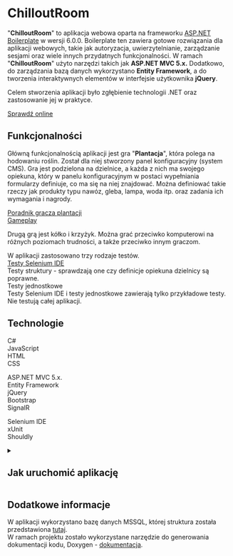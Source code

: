 # ChilloutRoom

"**ChilloutRoom**" to aplikacja webowa oparta na frameworku [ASP.NET Boilerplate](https://aspnetboilerplate.com/Templates) w wersji 6.0.0.
Boilerplate ten zawiera gotowe rozwiązania dla aplikacji webowych, takie jak autoryzacja, uwierzytelnianie, zarządzanie sesjami oraz wiele innych przydatnych funkcjonalności.
W ramach "**ChilloutRoom**" użyto narzędzi takich jak **ASP.NET MVC 5.x.** Dodatkowo, do zarządzania bazą danych wykorzystano **Entity Framework**, a do tworzenia interaktywnych elementów w interfejsie użytkownika **jQuery**.  

Celem stworzenia aplikacji było zgłębienie technologii .NET oraz zastosowanie jej w praktyce.  

[Sprawdź online](http://chilloutroom1-001-site1.atempurl.com)

## Funkcjonalności

Główną funkcjonalnością aplikacji jest gra "**Plantacja**", która polega na hodowaniu roślin. Został dla niej stworzony panel konfiguracyjny (system CMS).
Gra jest podzielona na dzielnice, a każda z nich ma swojego opiekuna, który w panelu konfiguracyjnym w postaci wypełniania formularzy definiuje, co ma się na niej znajdować.
Można definiować takie rzeczy jak produkty typu nawóz, gleba, lampa, woda itp. oraz zadania ich wymagania i nagrody.  

[Poradnik gracza plantacji](https://docs.google.com/document/d/1h-qN-2J9vUjZNBh68RoF-0TmmEXqJihHZg6hzVhQ2-E/edit?usp=share_link)  
[Gameplay](https://youtu.be/UkhslP_ob7s?list=TLGGXh18XzzmEbIyNDAyMjAyMw)  

Drugą grą jest kółko i krzyżyk. Można grać przeciwko komputerowi na różnych poziomach trudności, a także przeciwko innym graczom.  

W aplikacji zastosowano trzy rodzaje testów.  
[Testy Selenium IDE](https://docs.google.com/document/d/11A6NV4iZUJ2crnvJl6ZRyxe2msLfy7Xm8oOMw6gF56M/edit?usp=share_link)  
Testy struktury - sprawdzają one czy definicje opiekuna dzielnicy są poprawne.  
Testy jednostkowe  
Testy Selenium IDE i testy jednostkowe zawierają tylko przykładowe testy. Nie testują całej aplikacji.  

## Technologie

C#  
JavaScript  
HTML  
CSS  

ASP.NET MVC 5.x.  
Entity Framework  
jQuery  
Bootstrap  
SignalR  

Selenium IDE  
xUnit  
Shouldly  

<details>
  <summary><h2>Jak uruchomić aplikację</h2></summary>
  
### Visual Studio

1. W projekcie "**CzuczenLand.Web**" dodaj plik "**settings.config**" i uzupełnij go według szablonu:  
```  
  <appSettings>
    <add key="webpages:Version" value="3.0.0.0" />
    <add key="webpages:Enabled" value="false" />
    <add key="ClientValidationEnabled" value="true" />
    <add key="UnobtrusiveJavaScriptEnabled" value="true" />
    <add key="AdminPassword" value=""/>
  </appSettings>
```
2. W wartości klucza "**AdminPassword**" wprowadź swoje hasło dla host admina.  
3. W projekcie "**CzuczenLand.Web**" dodaj plik "**connection.config**" i uzupełnij go według szablonu:  
```
  <connectionStrings>
    <add name="Default" connectionString="" providerName="System.Data.SqlClient" />
  </connectionStrings>
```
4. W wartości "**connectionString=**" wprowadź informacje dotyczące połączenia z bazą danych MSSQL.  
5. Kliknij prawym przyciskiem myszy na rozwiązanie w eksploratorze rozwiązań i z rozwijanej listy wybierz "**Przywróć pakiety NuGet**".  
6. Kliknij prawym przyciskiem myszy na projekt "**CzuczenLand.WebApi**" i z rozwijanej listy wybierz "**Zwolnij projekt**".  
   Powtórz działanie dla projektów:  
		"**CzuczenLand.Web**"  
		"**CzuczenLand.EntityFramework**"  
		"**CzuczenLand.Core**"  
		"**CzuczenLand.Application**"  
		"**CzuczenLand.Migrator**"  
		"**CzuczenLand.Tests**"  
7. Kliknij prawym przyciskiem myszy na rozwiązanie w eksploratorze rozwiązań i z rozwijanej listy wybierz "**Ładuj wszystkie projekty**".  
8. Kliknij prawym przyciskiem myszy na projekt "**CzuczenLand.Web**" i z rozwijanej listy wybierz "**Ustaw jako projekt startowy**".  
9. Na górnym pasku menu wybierz "**Narzędzia**", a następnie z rozwijanej listy najedź na "**Menedżer pakietów NuGet**" i z kolejnej listy wybierz "**Konsola menedżera pakietów**".  
10. W konsoli menedżera pakietów dla pola "**Projekt domyślny**" z rozwijanej listy wybierz "**CzuczenLand.EntityFramework**".  
11. W konsoli menedżera pakietów wpisz komende "**Update-Database**" i wciśnij Enter.  
12. Uruchom aplikację (Ctrl+F5).  


### JetBrains Rider

1. W projekcie "**CzuczenLand.Web**" dodaj plik "**settings.config**" i uzupełnij go według szablonu:  
```  
  <appSettings>
    <add key="webpages:Version" value="3.0.0.0" />
    <add key="webpages:Enabled" value="false" />
    <add key="ClientValidationEnabled" value="true" />
    <add key="UnobtrusiveJavaScriptEnabled" value="true" />
    <add key="AdminPassword" value=""/>
  </appSettings>
```
2. W wartości klucza "**AdminPassword**" wprowadź swoje hasło dla host admina.  
3. W projekcie "**CzuczenLand.Web**" dodaj plik "**connection.config**" i uzupełnij go według szablonu:  
```
  <connectionStrings>
    <add name="Default" connectionString="" providerName="System.Data.SqlClient" />
  </connectionStrings>
```
4. W wartości "**connectionString=**" wprowadź informacje dotyczące połączenia z bazą danych MSSQL.  
5. W eksploratorze kliknij prawym przyciskiem myszy na projekt "**CzuczenLand.EntityFramework**", z rozwijanej listy najedź na "**EntityFramework**" i z kolejnej listy wybierz "**Update Database**".  
6. W oknie które się wyświetliło, w dolnej sekcji zaznacz "**Use connection string**".  
7. W polu "**Connection string**" wprowadź informacje dotyczące połączenia z bazą danych.  
8. W polu "**Connection provider**" wprowadź wartość "**s**" i z listy wybierz "**System.Data.SqlClient**".  
9. Zatwierdź przyciskiem **Ok**.  
10. W górnym prawym rogu w wyborze konfiguracji zmień wartość "**CzuczenLand.Migrator**" na "**CzuczenLand.Web - IIS Express**".  
11. Uruchom aplikację (Ctrl+F5).  


### Tworzenie dzielnicy (opcjonalnie)
**Uwaga! Zaleca się wykonanie tej czynności na serwerze gdyż lokalnie może to zająć sporo czasu.**  

1. Zaloguj się do aplikacji na konto host admina wprowadzając w pole "**Nick**" wartość "**admin**", a w pole "**Hasło**" wartość, która została wcześniej ustawiona w pliku "**settings.config**" w projekcie "**CzuczenLand.Web**" dla klucza "**AdminPassword**".  
2. Przejdź do menu "**Panel konfiguracyjny**".  
3. Kliknij przycisk "**Kloner**".  
4. W oknie które się wyświetliło, kliknij przycisk "**Klonuj**" w sekcji "**Klonuj z folderu aplikacji**".  
5. Po ukończeniu tworzenia dzielnicy w nowej zakładce wyświetlą się informacje o stworzonej dzielnicy i jej opiekunie.  
6. Zapisz dane logowania opiekuna dzielnicy, na przykład w notatniku.  
7. Wróć do zakładki z interfejsem klonowania dzielnic i zamknij go.  
8. Pod nagłówkiem "**Wyszukiwanie**" z rozwijanej listy wybierz "**Dzielnica**".  
9. Kliknij "**Edytuj**" dla rekordu dzielnicy o nazwie "**Chillout**".  
10. Dla pola "**Czy jest zdefiniowana**" zmień wartość z "**Nie**" na "**Tak**" i zapisz zmianę.  
11. Teraz możesz rozpocząć grę, logując się na konto opiekuna stworzonej dzielnicy lub rejestrując się jako nowy użytkownik. Administrator nie może grać w grę "**Plantacja**".  

</details>

## Dodatkowe informacje

W aplikacji wykorzystano bazę danych MSSQL, której struktura została przedstawiona [tutaj](https://drive.google.com/file/d/1x4gN9onQD901x2pOWjNzMSTfUaJJHAln/view?usp=sharing).  
W ramach projektu zostało wykorzystane narzędzie do generowania dokumentacji kodu, Doxygen - [dokumentacja](https://czuczen.github.io/ChilloutRoomDokumentacja).  
